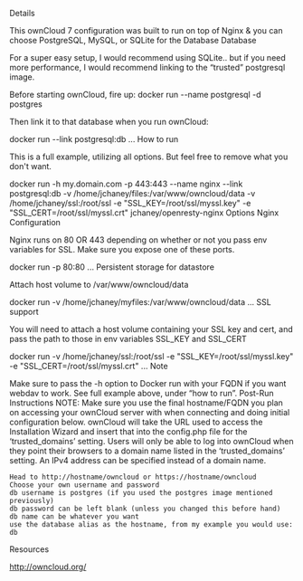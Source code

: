 Details

This ownCloud 7 configuration was built to run on top of Nginx & you can choose PostgreSQL, MySQL, or SQLite for the Database
Database

For a super easy setup, I would recommend using SQLite.. but if you need more performance, I would recommend linking to the “trusted” postgresql image.

Before starting ownCloud, fire up: docker run --name postgresql -d postgres

Then link it to that database when you run ownCloud:

docker run --link postgresql:db ...
How to run

This is a full example, utilizing all options. But feel free to remove what you don't want.

docker run -h my.domain.com -p 443:443 --name nginx --link postgresql:db -v /home/jchaney/files:/var/www/owncloud/data -v /home/jchaney/ssl:/root/ssl -e "SSL_KEY=/root/ssl/myssl.key" -e "SSL_CERT=/root/ssl/myssl.crt" jchaney/openresty-nginx
Options
Nginx Configuration

Nginx runs on 80 OR 443 depending on whether or not you pass env variables for SSL. Make sure you expose one of these ports.

docker run -p 80:80 ...
Persistent storage for datastore

Attach host volume to /var/www/owncloud/data

docker run -v /home/jchaney/myfiles:/var/www/owncloud/data ...
SSL support

You will need to attach a host volume containing your SSL key and cert, and pass the path to those in env variables SSL_KEY and SSL_CERT

docker run -v /home/jchaney/ssl:/root/ssl -e "SSL_KEY=/root/ssl/myssl.key" -e "SSL_CERT=/root/ssl/myssl.crt" ...
Note

Make sure to pass the -h option to Docker run with your FQDN if you want webdav to work. See full example above, under “how to run”.
Post-Run Instructions
NOTE: Make sure you use the final hostname/FQDN you plan on accessing your ownCloud server with when connecting and doing initial configuration below. ownCloud will take the URL used to access the Installation Wizard and insert that into the config.php file for the ‘trusted_domains’ setting. Users will only be able to log into ownCloud when they point their browsers to a domain name listed in the ‘trusted_domains’ setting. An IPv4 address can be specified instead of a domain name.

    Head to http://hostname/owncloud or https://hostname/owncloud
    Choose your own username and password
    db username is postgres (if you used the postgres image mentioned previously)
    db password can be left blank (unless you changed this before hand)
    db name can be whatever you want
    use the database alias as the hostname, from my example you would use: db

Resources

http://owncloud.org/
